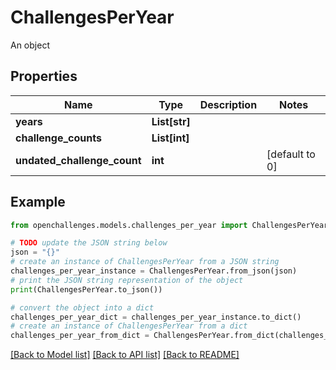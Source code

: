 # ChallengesPerYear

An object

## Properties

| Name                        | Type          | Description | Notes          |
| --------------------------- | ------------- | ----------- | -------------- |
| **years**                   | **List[str]** |             |
| **challenge_counts**        | **List[int]** |             |
| **undated_challenge_count** | **int**       |             | [default to 0] |

## Example

```python
from openchallenges.models.challenges_per_year import ChallengesPerYear

# TODO update the JSON string below
json = "{}"
# create an instance of ChallengesPerYear from a JSON string
challenges_per_year_instance = ChallengesPerYear.from_json(json)
# print the JSON string representation of the object
print(ChallengesPerYear.to_json())

# convert the object into a dict
challenges_per_year_dict = challenges_per_year_instance.to_dict()
# create an instance of ChallengesPerYear from a dict
challenges_per_year_from_dict = ChallengesPerYear.from_dict(challenges_per_year_dict)
```

[[Back to Model list]](../README.md#documentation-for-models) [[Back to API list]](../README.md#documentation-for-api-endpoints) [[Back to README]](../README.md)
